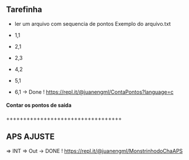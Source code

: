 
## Tarefinha
+ ler um arquivo com sequencia de pontos 
Exemplo do arquivo.txt 

- 1,1

- 2,1

- 2,3

- 4,2

- 5,1

- 6,1
-> Done !
https://repl.it/@juanengml/ContaPontos?language=c

#### Contar os pontos de saida

++++++++++++++++++++++++++++++++++

## APS AJUSTE 
=> INT
=> Out
-> DONE !
https://repl.it/@juanengml/MonstrinhodoChaAPS
